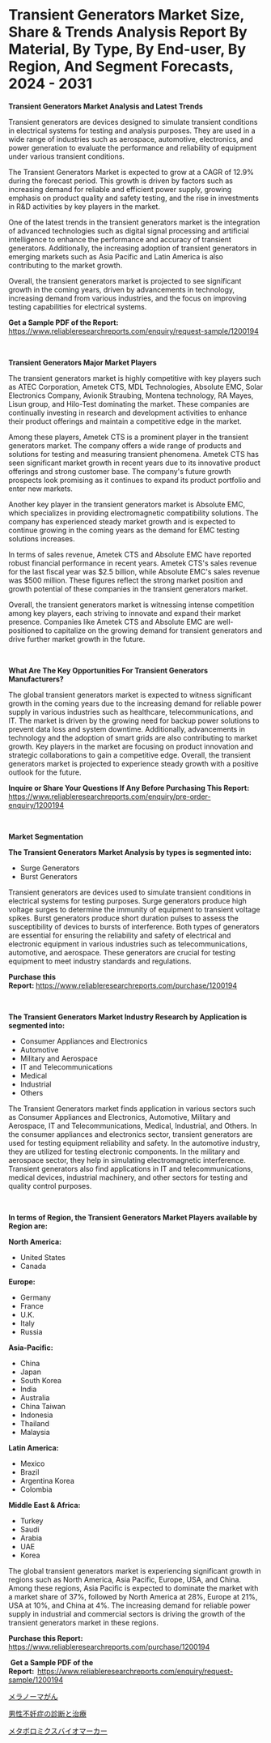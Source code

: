 <p><h1>Transient Generators Market Size, Share & Trends Analysis Report By Material, By Type, By End-user, By Region, And Segment Forecasts, 2024 - 2031</h1></p><p><strong>Transient Generators Market Analysis and Latest Trends</strong></p>
<p><p>Transient generators are devices designed to simulate transient conditions in electrical systems for testing and analysis purposes. They are used in a wide range of industries such as aerospace, automotive, electronics, and power generation to evaluate the performance and reliability of equipment under various transient conditions.</p><p>The Transient Generators Market is expected to grow at a CAGR of 12.9% during the forecast period. This growth is driven by factors such as increasing demand for reliable and efficient power supply, growing emphasis on product quality and safety testing, and the rise in investments in R&D activities by key players in the market.</p><p>One of the latest trends in the transient generators market is the integration of advanced technologies such as digital signal processing and artificial intelligence to enhance the performance and accuracy of transient generators. Additionally, the increasing adoption of transient generators in emerging markets such as Asia Pacific and Latin America is also contributing to the market growth.</p><p>Overall, the transient generators market is projected to see significant growth in the coming years, driven by advancements in technology, increasing demand from various industries, and the focus on improving testing capabilities for electrical systems.</p></p>
<p><strong>Get a Sample PDF of the Report:&nbsp;</strong> <a href="https://www.reliableresearchreports.com/enquiry/request-sample/1200194">https://www.reliableresearchreports.com/enquiry/request-sample/1200194</a></p>
<p>&nbsp;</p>
<p><strong>Transient Generators Major Market Players</strong></p>
<p><p>The transient generators market is highly competitive with key players such as ATEC Corporation, Ametek CTS, MDL Technologies, Absolute EMC, Solar Electronics Company, Avionik Straubing, Montena technology, RA Mayes, Lisun group, and Hilo-Test dominating the market. These companies are continually investing in research and development activities to enhance their product offerings and maintain a competitive edge in the market.</p><p>Among these players, Ametek CTS is a prominent player in the transient generators market. The company offers a wide range of products and solutions for testing and measuring transient phenomena. Ametek CTS has seen significant market growth in recent years due to its innovative product offerings and strong customer base. The company's future growth prospects look promising as it continues to expand its product portfolio and enter new markets.</p><p>Another key player in the transient generators market is Absolute EMC, which specializes in providing electromagnetic compatibility solutions. The company has experienced steady market growth and is expected to continue growing in the coming years as the demand for EMC testing solutions increases.</p><p>In terms of sales revenue, Ametek CTS and Absolute EMC have reported robust financial performance in recent years. Ametek CTS's sales revenue for the last fiscal year was $2.5 billion, while Absolute EMC's sales revenue was $500 million. These figures reflect the strong market position and growth potential of these companies in the transient generators market.</p><p>Overall, the transient generators market is witnessing intense competition among key players, each striving to innovate and expand their market presence. Companies like Ametek CTS and Absolute EMC are well-positioned to capitalize on the growing demand for transient generators and drive further market growth in the future.</p></p>
<p>&nbsp;</p>
<p><strong>What Are The Key Opportunities For Transient Generators Manufacturers?</strong></p>
<p><p>The global transient generators market is expected to witness significant growth in the coming years due to the increasing demand for reliable power supply in various industries such as healthcare, telecommunications, and IT. The market is driven by the growing need for backup power solutions to prevent data loss and system downtime. Additionally, advancements in technology and the adoption of smart grids are also contributing to market growth. Key players in the market are focusing on product innovation and strategic collaborations to gain a competitive edge. Overall, the transient generators market is projected to experience steady growth with a positive outlook for the future.</p></p>
<p><strong>Inquire or Share Your Questions If Any Before Purchasing This Report:</strong> <a href="https://www.reliableresearchreports.com/enquiry/pre-order-enquiry/1200194">https://www.reliableresearchreports.com/enquiry/pre-order-enquiry/1200194</a></p>
<p>&nbsp;</p>
<p><strong>Market Segmentation</strong></p>
<p><strong>The Transient Generators Market Analysis by types is segmented into:</strong></p>
<p><ul><li>Surge Generators</li><li>Burst Generators</li></ul></p>
<p><p>Transient generators are devices used to simulate transient conditions in electrical systems for testing purposes. Surge generators produce high voltage surges to determine the immunity of equipment to transient voltage spikes. Burst generators produce short duration pulses to assess the susceptibility of devices to bursts of interference. Both types of generators are essential for ensuring the reliability and safety of electrical and electronic equipment in various industries such as telecommunications, automotive, and aerospace. These generators are crucial for testing equipment to meet industry standards and regulations.</p></p>
<p><strong>Purchase this Report:&nbsp;</strong><a href="https://www.reliableresearchreports.com/purchase/1200194">https://www.reliableresearchreports.com/purchase/1200194</a></p>
<p>&nbsp;</p>
<p><strong>The Transient Generators Market Industry Research by Application is segmented into:</strong></p>
<p><ul><li>Consumer Appliances and Electronics</li><li>Automotive</li><li>Military and Aerospace</li><li>IT and Telecommunications</li><li>Medical</li><li>Industrial</li><li>Others</li></ul></p>
<p><p>The Transient Generators market finds application in various sectors such as Consumer Appliances and Electronics, Automotive, Military and Aerospace, IT and Telecommunications, Medical, Industrial, and Others. In the consumer appliances and electronics sector, transient generators are used for testing equipment reliability and safety. In the automotive industry, they are utilized for testing electronic components. In the military and aerospace sector, they help in simulating electromagnetic interference. Transient generators also find applications in IT and telecommunications, medical devices, industrial machinery, and other sectors for testing and quality control purposes.</p></p>
<p>&nbsp;</p>
<p><strong>In terms of Region, the Transient Generators Market Players available by Region are:</strong></p>
<p>
    <p> <strong> North America: </strong>
        <ul>
            <li>United States</li>
            <li>Canada</li>
        </ul>
        </p> 
    <p> <strong> Europe: </strong>
        <ul>
            <li>Germany</li>
            <li>France</li>
            <li>U.K.</li>
            <li>Italy</li>
            <li>Russia</li>
        </ul>
        </p> 
    <p> <strong> Asia-Pacific: </strong>
        <ul>
            <li>China</li>
            <li>Japan</li>
            <li>South Korea</li>
            <li>India</li>
            <li>Australia</li>
            <li>China Taiwan</li>
            <li>Indonesia</li>
            <li>Thailand</li>
            <li>Malaysia</li>
        </ul>
        </p> 
    <p> <strong> Latin America: </strong>
        <ul>
            <li>Mexico</li>
            <li>Brazil</li>
            <li>Argentina Korea</li>
            <li>Colombia</li>
        </ul>
        </p> 
    <p> <strong> Middle East & Africa: </strong>
        <ul>
            <li>Turkey</li>
            <li>Saudi</li>
            <li>Arabia</li>
            <li>UAE</li>
            <li>Korea</li>
        </ul>
    </p>
    </p>
<p><p>The global transient generators market is experiencing significant growth in regions such as North America, Asia Pacific, Europe, USA, and China. Among these regions, Asia Pacific is expected to dominate the market with a market share of 37%, followed by North America at 28%, Europe at 21%, USA at 10%, and China at 4%. The increasing demand for reliable power supply in industrial and commercial sectors is driving the growth of the transient generators market in these regions.</p></p>
<p><strong>Purchase this Report: </strong><a href="https://www.reliableresearchreports.com/purchase/1200194">https://www.reliableresearchreports.com/purchase/1200194</a></p>
<p>&nbsp;<strong>Get a Sample PDF of the Report:&nbsp;&nbsp;</strong><a href="https://www.reliableresearchreports.com/enquiry/request-sample/1200194">https://www.reliableresearchreports.com/enquiry/request-sample/1200194</a></p>
<p><strong></strong></p>
<p><p><a href="https://github.com/pepo3k/Market-Research-Report-List-1/blob/main/80441368856.md">メラノーマがん</a></p><p><a href="https://github.com/vhemk0794148/Market-Research-Report-List-1/blob/main/54769608855.md">男性不妊症の診断と治療</a></p><p><a href="https://github.com/nemesis2824/Market-Research-Report-List-1/blob/main/19683658857.md">メタボロミクスバイオマーカー</a></p></p>